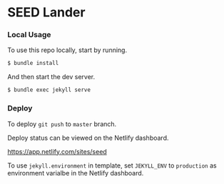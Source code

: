 # SEED Lander

### Local Usage

To use this repo locally, start by running.

``` bash
$ bundle install
```

And then start the dev server.

``` bash
$ bundle exec jekyll serve
```

### Deploy

To deploy `git push` to `master` branch.

Deploy status can be viewed on the Netlify dashboard.

https://app.netlify.com/sites/seed

To use `jekyll.environment` in template, set `JEKYLL_ENV` to `production` as environment varialbe in the Netlify dashboard.
